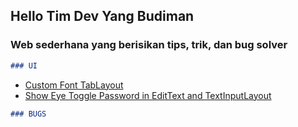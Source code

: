 ## Hello Tim Dev Yang Budiman

### Web sederhana yang berisikan tips, trik, dan bug solver

```markdown
### UI 
```
- [Custom Font TabLayout](https://stackoverflow.com/questions/31067265/change-the-font-of-tab-text-in-android-design-support-tablayout)
- [Show Eye Toggle Password in EditText and TextInputLayout](https://stackoverflow.com/questions/39867669/show-password-icon-in-textinputlayout-touching-the-base-line)

```markdown
### BUGS 
```
